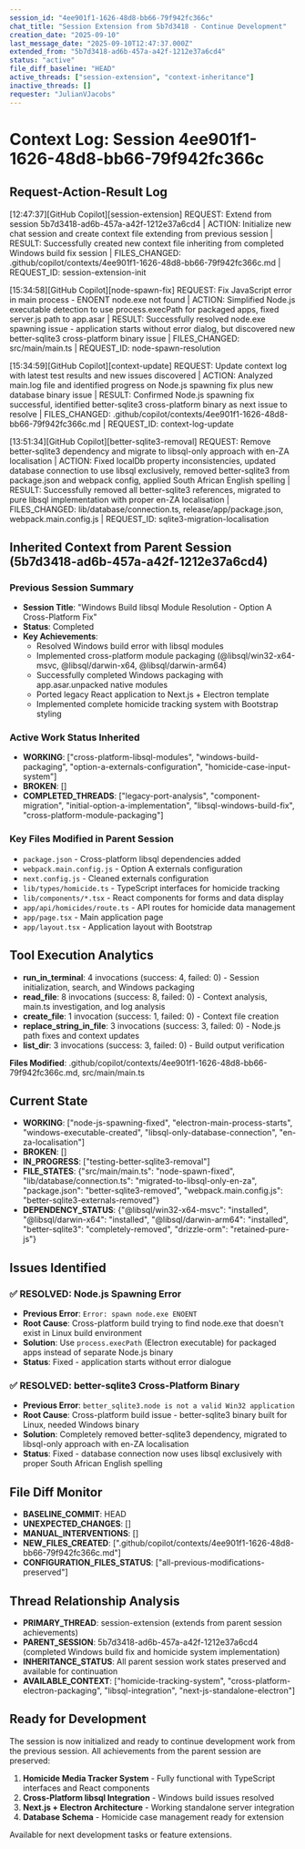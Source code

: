 ```yaml
---
session_id: "4ee901f1-1626-48d8-bb66-79f942fc366c"
chat_title: "Session Extension from 5b7d3418 - Continue Development"
creation_date: "2025-09-10"
last_message_date: "2025-09-10T12:47:37.000Z"
extended_from: "5b7d3418-ad6b-457a-a42f-1212e37a6cd4"
status: "active"
file_diff_baseline: "HEAD"
active_threads: ["session-extension", "context-inheritance"]
inactive_threads: []
requester: "JulianVJacobs"
---
```


# Context Log: Session 4ee901f1-1626-48d8-bb66-79f942fc366c

## Request-Action-Result Log

[12:47:37][GitHub Copilot][session-extension] REQUEST: Extend from session 5b7d3418-ad6b-457a-a42f-1212e37a6cd4 | ACTION: Initialize new chat session and create context file extending from previous session | RESULT: Successfully created new context file inheriting from completed Windows build fix session | FILES_CHANGED: .github/copilot/contexts/4ee901f1-1626-48d8-bb66-79f942fc366c.md | REQUEST_ID: session-extension-init

[15:34:58][GitHub Copilot][node-spawn-fix] REQUEST: Fix JavaScript error in main process - ENOENT node.exe not found | ACTION: Simplified Node.js executable detection to use process.execPath for packaged apps, fixed server.js path to app.asar | RESULT: Successfully resolved node.exe spawning issue - application starts without error dialog, but discovered new better-sqlite3 cross-platform binary issue | FILES_CHANGED: src/main/main.ts | REQUEST_ID: node-spawn-resolution

[15:34:59][GitHub Copilot][context-update] REQUEST: Update context log with latest test results and new issues discovered | ACTION: Analyzed main.log file and identified progress on Node.js spawning fix plus new database binary issue | RESULT: Confirmed Node.js spawning fix successful, identified better-sqlite3 cross-platform binary as next issue to resolve | FILES_CHANGED: .github/copilot/contexts/4ee901f1-1626-48d8-bb66-79f942fc366c.md | REQUEST_ID: context-log-update

[13:51:34][GitHub Copilot][better-sqlite3-removal] REQUEST: Remove better-sqlite3 dependency and migrate to libsql-only approach with en-ZA localisation | ACTION: Fixed localDb property inconsistencies, updated database connection to use libsql exclusively, removed better-sqlite3 from package.json and webpack config, applied South African English spelling | RESULT: Successfully removed all better-sqlite3 references, migrated to pure libsql implementation with proper en-ZA localisation | FILES_CHANGED: lib/database/connection.ts, release/app/package.json, webpack.main.config.js | REQUEST_ID: sqlite3-migration-localisation

## Inherited Context from Parent Session (5b7d3418-ad6b-457a-a42f-1212e37a6cd4)

### Previous Session Summary
- **Session Title**: "Windows Build libsql Module Resolution - Option A Cross-Platform Fix"
- **Status**: Completed
- **Key Achievements**: 
  - Resolved Windows build error with libsql modules
  - Implemented cross-platform module packaging (@libsql/win32-x64-msvc, @libsql/darwin-x64, @libsql/darwin-arm64)
  - Successfully completed Windows packaging with app.asar.unpacked native modules
  - Ported legacy React application to Next.js + Electron template
  - Implemented complete homicide tracking system with Bootstrap styling

### Active Work Status Inherited
- **WORKING**: ["cross-platform-libsql-modules", "windows-build-packaging", "option-a-externals-configuration", "homicide-case-input-system"]
- **BROKEN**: []
- **COMPLETED_THREADS**: ["legacy-port-analysis", "component-migration", "initial-option-a-implementation", "libsql-windows-build-fix", "cross-platform-module-packaging"]

### Key Files Modified in Parent Session
- `package.json` - Cross-platform libsql dependencies added
- `webpack.main.config.js` - Option A externals configuration
- `next.config.js` - Cleaned externals configuration
- `lib/types/homicide.ts` - TypeScript interfaces for homicide tracking
- `lib/components/*.tsx` - React components for forms and data display
- `app/api/homicides/route.ts` - API routes for homicide data management
- `app/page.tsx` - Main application page
- `app/layout.tsx` - Application layout with Bootstrap

## Tool Execution Analytics

- **run_in_terminal**: 4 invocations (success: 4, failed: 0) - Session initialization, search, and Windows packaging
- **read_file**: 8 invocations (success: 8, failed: 0) - Context analysis, main.ts investigation, and log analysis
- **create_file**: 1 invocation (success: 1, failed: 0) - Context file creation
- **replace_string_in_file**: 3 invocations (success: 3, failed: 0) - Node.js path fixes and context updates
- **list_dir**: 3 invocations (success: 3, failed: 0) - Build output verification

**Files Modified**: .github/copilot/contexts/4ee901f1-1626-48d8-bb66-79f942fc366c.md, src/main/main.ts

## Current State

- **WORKING**: ["node-js-spawning-fixed", "electron-main-process-starts", "windows-executable-created", "libsql-only-database-connection", "en-za-localisation"]
- **BROKEN**: []
- **IN_PROGRESS**: ["testing-better-sqlite3-removal"]
- **FILE_STATES**: {"src/main/main.ts": "node-spawn-fixed", "lib/database/connection.ts": "migrated-to-libsql-only-en-za", "package.json": "better-sqlite3-removed", "webpack.main.config.js": "better-sqlite3-externals-removed"}
- **DEPENDENCY_STATUS**: {"@libsql/win32-x64-msvc": "installed", "@libsql/darwin-x64": "installed", "@libsql/darwin-arm64": "installed", "better-sqlite3": "completely-removed", "drizzle-orm": "retained-pure-js"}

## Issues Identified

### ✅ RESOLVED: Node.js Spawning Error
- **Previous Error**: `Error: spawn node.exe ENOENT` 
- **Root Cause**: Cross-platform build trying to find node.exe that doesn't exist in Linux build environment
- **Solution**: Use `process.execPath` (Electron executable) for packaged apps instead of separate Node.js binary
- **Status**: Fixed - application starts without error dialogue

### ✅ RESOLVED: better-sqlite3 Cross-Platform Binary
- **Previous Error**: `better_sqlite3.node is not a valid Win32 application`
- **Root Cause**: Cross-platform build issue - better-sqlite3 binary built for Linux, needed Windows binary
- **Solution**: Completely removed better-sqlite3 dependency, migrated to libsql-only approach with en-ZA localisation
- **Status**: Fixed - database connection now uses libsql exclusively with proper South African English spelling

## File Diff Monitor

- **BASELINE_COMMIT**: HEAD
- **UNEXPECTED_CHANGES**: []
- **MANUAL_INTERVENTIONS**: []
- **NEW_FILES_CREATED**: [".github/copilot/contexts/4ee901f1-1626-48d8-bb66-79f942fc366c.md"]
- **CONFIGURATION_FILES_STATUS**: ["all-previous-modifications-preserved"]

## Thread Relationship Analysis

- **PRIMARY_THREAD**: session-extension (extends from parent session achievements)
- **PARENT_SESSION**: 5b7d3418-ad6b-457a-a42f-1212e37a6cd4 (completed Windows build fix and homicide system implementation)
- **INHERITANCE_STATUS**: All parent session work states preserved and available for continuation
- **AVAILABLE_CONTEXT**: ["homicide-tracking-system", "cross-platform-electron-packaging", "libsql-integration", "next-js-standalone-electron"]

## Ready for Development

The session is now initialized and ready to continue development work from the previous session. All achievements from the parent session are preserved:

1. **Homicide Media Tracker System** - Fully functional with TypeScript interfaces and React components
2. **Cross-Platform libsql Integration** - Windows build issues resolved
3. **Next.js + Electron Architecture** - Working standalone server integration
4. **Database Schema** - Homicide case management ready for extension

Available for next development tasks or feature extensions.
